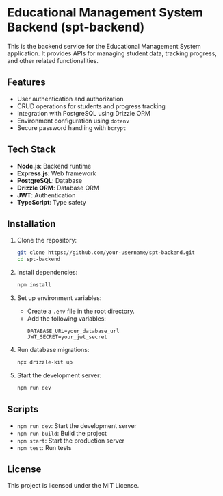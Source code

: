 # Educational Management System Backend (spt-backend)

This is the backend service for the Educational Management System application. It provides APIs for managing student data, tracking progress, and other related functionalities.

## Features

- User authentication and authorization
- CRUD operations for students and progress tracking
- Integration with PostgreSQL using Drizzle ORM
- Environment configuration using `dotenv`
- Secure password handling with `bcrypt`

## Tech Stack

- **Node.js**: Backend runtime
- **Express.js**: Web framework
- **PostgreSQL**: Database
- **Drizzle ORM**: Database ORM
- **JWT**: Authentication
- **TypeScript**: Type safety

## Installation

1. Clone the repository:

   ```bash
   git clone https://github.com/your-username/spt-backend.git
   cd spt-backend
   ```

2. Install dependencies:

   ```bash
   npm install
   ```

3. Set up environment variables:

   - Create a `.env` file in the root directory.
   - Add the following variables:
     ```
     DATABASE_URL=your_database_url
     JWT_SECRET=your_jwt_secret
     ```

4. Run database migrations:

   ```bash
   npx drizzle-kit up
   ```

5. Start the development server:
   ```bash
   npm run dev
   ```

## Scripts

- `npm run dev`: Start the development server
- `npm run build`: Build the project
- `npm start`: Start the production server
- `npm test`: Run tests

## License

This project is licensed under the MIT License.
